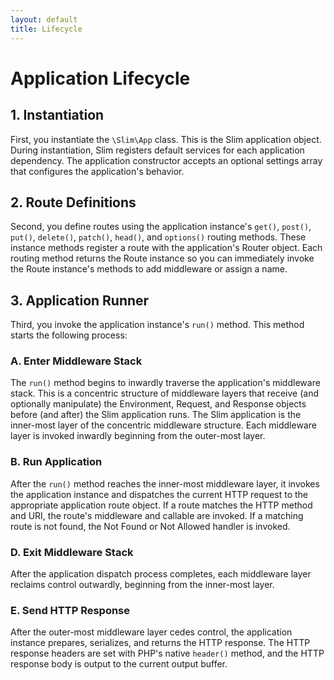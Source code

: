 ```yaml
---
layout: default
title: Lifecycle
---
```


# Application Lifecycle

## 1. Instantiation

First, you instantiate the `\Slim\App` class. This is the Slim application object. During instantiation, Slim registers default services for each application dependency. The application constructor accepts an optional settings array that configures the application's behavior.

## 2. Route Definitions

Second, you define routes using the application instance's `get()`, `post()`, `put()`, `delete()`, `patch()`, `head()`, and `options()` routing methods. These instance methods register a route with the application's Router object. Each routing method returns the Route instance so you can immediately invoke the Route instance's methods to add middleware or assign a name.

## 3. Application Runner

Third, you invoke the application instance's `run()` method. This method starts the following process:

### A. Enter Middleware Stack

The `run()` method begins to inwardly traverse the application's middleware stack. This is a concentric structure of middleware layers that receive (and optionally manipulate) the Environment, Request, and Response objects before (and after) the Slim application runs. The Slim application is the inner-most layer of the concentric middleware structure. Each middleware layer is invoked inwardly beginning from the outer-most layer.

### B. Run Application

After the `run()` method reaches the inner-most middleware layer, it invokes the application instance and dispatches the current HTTP request to the appropriate application route object. If a route matches the HTTP method and URI, the route's middleware and callable are invoked. If a matching route is not found, the Not Found or Not Allowed handler is invoked.

### D. Exit Middleware Stack

After the application dispatch process completes, each middleware layer reclaims control outwardly, beginning from the inner-most layer.

### E. Send HTTP Response

After the outer-most middleware layer cedes control, the application instance prepares, serializes, and returns the HTTP response. The HTTP response headers are set with PHP's native `header()` method, and the HTTP response body is output to the current output buffer.
